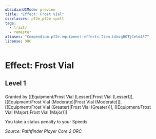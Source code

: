 ```yaml
---
obsidianUIMode: preview
title: "Effect: Frost Vial"
cssclasses: pf2e,pf2e-spell
tags:
  - trait/
  - remaster
aliases: "Compendium.pf2e.equipment-effects.Item.LdmzgBOTjCete4F7"
license: ORC
---
```

# Effect: Frost Vial
## Level 1
### 






Granted by [[Equipment/Frost Vial (Lesser)|Frost Vial (Lesser)]], [[Equipment/Frost Vial (Moderate)|Frost Vial (Moderate)]], [[Equipment/Frost Vial (Greater)|Frost Vial (Greater)]], [[Equipment/Frost Vial (Major)|Frost Vial (Major)]]

You take a status penalty to your Speeds.

*Source: Pathfinder Player Core 2*
*ORC*